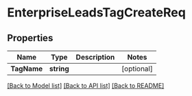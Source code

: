 # EnterpriseLeadsTagCreateReq

## Properties

Name | Type | Description | Notes
------------ | ------------- | ------------- | -------------
**TagName** | **string** |  | [optional] 

[[Back to Model list]](../README.md#documentation-for-models) [[Back to API list]](../README.md#documentation-for-api-endpoints) [[Back to README]](../README.md)


